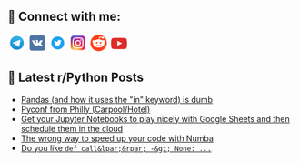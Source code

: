 ## 🔎 Connect with me:
[<img src="https://github.com/bullbesh/bullbesh/blob/main/images/Telegram.png" width="32" height="32" />](https://t.me/bullbesh)
[<img src="https://github.com/bullbesh/bullbesh/blob/main/images/VK.png" width="32" height="32" />](https://vk.com/bullbesh)
[<img src="https://github.com/bullbesh/bullbesh/blob/main/images/Twitter.png" width="32" height="32" />](https://twitter.com/bullbesh1)
[<img src="https://github.com/bullbesh/bullbesh/blob/main/images/Instagram.png" width="32" height="32" />](https://www.instagram.com/bullbesh)
[<img src="https://github.com/bullbesh/bullbesh/blob/main/images/Reddit.png" width="32" height="32" />](https://www.reddit.com/user/bullbesh)
[<img src="https://github.com/bullbesh/bullbesh/blob/main/images/YouTube.png" width="32" height="32" />](https://www.youtube.com/channel/UCtfjRs6uzgq5mfm8S06WTcg)

## 📕 Latest r/Python Posts
<!-- BLOG-POST-LIST:START -->
- [Pandas &lpar;and how it uses the &quot;in&quot; keyword&rpar; is dumb](https://www.reddit.com/r/Python/comments/1bkd31k/pandas_and_how_it_uses_the_in_keyword_is_dumb/)
- [Pyconf from Philly &lpar;Carpool/Hotel&rpar;](https://www.reddit.com/r/Python/comments/1bkczh9/pyconf_from_philly_carpoolhotel/)
- [Get your Jupyter Notebooks to play nicely with Google Sheets and then schedule them in the cloud](https://www.reddit.com/r/Python/comments/1bkaj92/get_your_jupyter_notebooks_to_play_nicely_with/)
- [The wrong way to speed up your code with Numba](https://www.reddit.com/r/Python/comments/1bk9tav/the_wrong_way_to_speed_up_your_code_with_numba/)
- [Do you like `def call&lpar;&rpar; -&gt; None: ...`](https://www.reddit.com/r/Python/comments/1bk8to3/do_you_like_def_call_none/)
<!-- BLOG-POST-LIST:END -->
